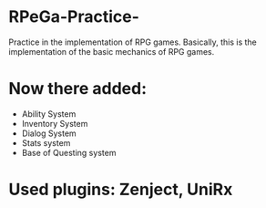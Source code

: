 # RPeGa-Practice-
Practice in the implementation of RPG games. Basically, this is the implementation of the basic mechanics of RPG games. 
# Now there added:
+ Ability System
+ Inventory System
+ Dialog System
+ Stats system
+ Base of Questing system

# Used plugins: Zenject, UniRx

